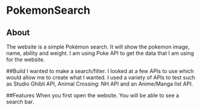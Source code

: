 # PokemonSearch
## About 
The website is a simple Pokémon search. It will show the pokemon image, name, ability and weight. I am using Poke API to get the data that I am using for the website. 

##Build
I wanted to make a search/filter. I looked at a few APIs to use which would allow me to create what I wanted. I used a variety of APIs to test such as Studio Ghibli API, Animal Crossing: NH API and an Anime/Manga list API. 

##Features 
When you first open the website. You will be able to see a search bar. 
